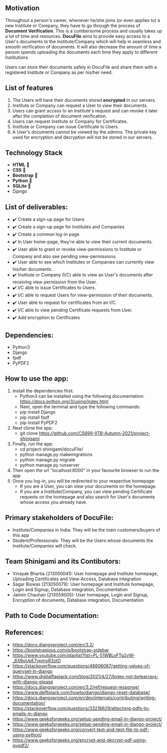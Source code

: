 ## Motivation
Throughout a person's career, whenever he/she joins (or even applies to) a new Institute or Company, they have to go through the process of **Document Verification**. This is a cumbersome process and usually takes up a lot of time and resources.
**DocuFile** aims to provide easy access to a User's documents to the Institute/Company which will help in seamless and smooth verification of documents. It will also decrease the amount of time a person spends uploading the documents each time they apply to different Institutions. 

Users can store their documents safely in DocuFile and share them with a registered Institute or Company as per his/her need.

## List of features
1. The Users will have their documents stored **encrypted** in our servers.
2. Institute or Company can request a User to view their documents.
3. Users can grant access to an Institute's request and can revoke it later after the completion of document verification.
4. Users can request Institute or Company for Certificates.
5. Institute or Company can issue Certificate to Users.
6. A User's documents cannot be viewed by the admins. The private key used for encryption and decryption will not be stored in our servers. 

## Technology Stack
- **HTML** :pushpin:
- **CSS** :pushpin:
- **Bootstrap** :pushpin:
- **Python** :pushpin:
- **SQLite** :pushpin:
- Django


## List of deliverables:
- :heavy_check_mark: Create a sign-up page for Users
- :heavy_check_mark: Create a sign-up page for Institutes and Companies
- :heavy_check_mark: Create a common log-in page
- :heavy_check_mark: In User home-page, they're able to view their current documents.
- :heavy_check_mark: User able to grant or revoke view-permissions to Institute or Company and also see pending view-permissions.
- :heavy_check_mark: User able to see which Institutes or Companies can currently view his/her documents.
- :heavy_check_mark: Institute or Company (I/C) able to view an User's documents after receiving view permission from the User.
- :heavy_check_mark: I/C able to issue Certificates to Users.
- :heavy_check_mark: I/C able to request Users for view-permission of their documents.
- :heavy_check_mark: User able to request for certificates from an I/C.
- :heavy_check_mark: I/C able to view pending Certificate requests from User.
- :heavy_check_mark: Add encryption to Certificates

## Dependencies:
- Python3
- Django
- fpdf 
- PyPDF2

## How to use the app:
1. Install the dependencies first:
    * Python3 can be installed using the following documentation: https://docs.python.org/3/using/index.html
    * Next, open the terminal and type the following commands:
    * pip install Django
    * pip install fpdf
    * pip install PyPDF2
2. Next clone the app:
    * git clone https://github.com/CS699-IITB-Autumn-2021/project-shinigami
3. Finally, run the app:
    * cd project-shinigami/docuFile/
    * python manage.py makemigrations
    * python manage.py migrate
    * python manage.py runserver
4. Then open the url "localhost:8000" in your favourite browser to run the app
5. Once you log-in, you will be redirected to your respective homepage:
    * If you are a User, you can view your documents on the homepage.
    * If you are a Institute/Company, you can view pending Certificate requests on the homepage and also search for User's documents whose access you already have.

## Primary stakeholders of DocuFile:
- Institute/Companies in India: They will be the main customers/buyers of this app
- Student/Professionals: They will be the Users whose documents the Institute/Companies will check.

## Team Shinigami and its Contibutors:
- Vinayak Bhartia (213050041): User homepage and Institute homepage, Uploading Certificates and View-Access, Database integration <br />
- Sagar Biswas (213050079): User homepage and Institute homepage, Login and Signup, Database integration, Documentation <br />
- Jaimin Chauhan (213059005): User homepage, Login and Signup, Encryption of documents, Database integration, Documentation <br />

## Path to Code Documentation:


## References:
- https://docs.djangoproject.com/en/3.2/
- https://bootstrapious.com/p/bootstrap-sidebar
- https://www.youtube.com/playlist?list=PL-51WBLyFTg2vW-_6XBoUpE7vpmoR3ztO
- https://stackoverflow.com/questions/48606087/getting-values-of-queryset-in-django
- https://www.digitalflapjack.com/blog/2021/4/27/bytes-not-bytearrays-with-django-please
- https://docs.djangoproject.com/en/3.2/ref/request-response/
- https://www.delftstack.com/howto/django/django-reset-database/
- https://docs.djangoproject.com/en/dev/internals/contributing/writing-documentation/
- https://stackoverflow.com/questions/33218629/attaching-pdfs-to-emails-in-django
- https://www.geeksforgeeks.org/setup-sending-email-in-django-project/
- https://www.geeksforgeeks.org/setup-sending-email-in-django-project/
- https://www.geeksforgeeks.org/convert-text-and-text-file-to-pdf-using-python/
- https://www.geeksforgeeks.org/encrypt-and-decrypt-pdf-using-pypdf2/

